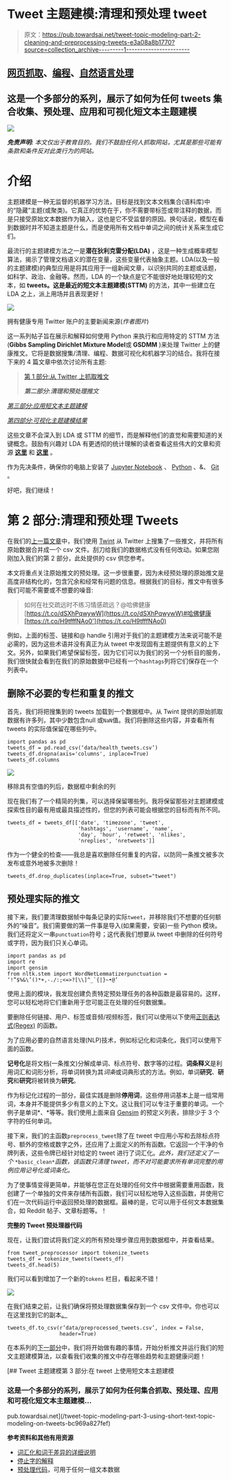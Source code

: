 # Tweet 主题建模:清理和预处理 tweet

> 原文：<https://pub.towardsai.net/tweet-topic-modeling-part-2-cleaning-and-preprocessing-tweets-e3a08a8b1770?source=collection_archive---------1----------------------->

## [网页抓取](https://towardsai.net/p/category/web-scraping)、[编程](https://towardsai.net/p/category/programming)、[自然语言处理](https://towardsai.net/p/category/nlp)

## 这是一个多部分的系列，展示了如何为任何 tweets 集合收集、预处理、应用和可视化短文本主题建模

![](img/8dffe7a9481d6311a622427075d1202f.png)

***免责声明:*** *本文仅出于教育目的。我们不鼓励任何人抓取网站，尤其是那些可能有条款和条件反对此类行为的网站。*

# 介绍

主题建模是一种无监督的机器学习方法，目标是找到文本文档集合(语料库)中的“隐藏”主题(或聚类)。它真正的优势在于，你不需要带标签或带注释的数据，而是只接受原始文本数据作为输入，这也是它不受监督的原因。换句话说，模型在看到数据时并不知道主题是什么，而是使用所有文档中单词之间的统计关系来生成它们。

最流行的主题建模方法之一是**潜在狄利克雷分配(LDA)** ，这是一种生成概率模型算法，揭示了管理文档语义的潜在变量，这些变量代表抽象主题。LDA(以及一般的主题建模)的典型应用是将其应用于一组新闻文章，以识别共同的主题或话题，如科学、政治、金融等。然而，LDA 的一个缺点是它不能很好地处理较短的文本，如 **tweets。**这是最近的**短文本主题建模(STTM)** 的方法，其中一些建立在 LDA 之上，派上用场并且表现更好！

![](img/8dffe7a9481d6311a622427075d1202f.png)

拥有健康专用 Twitter 账户的主要新闻来源(*作者图片*)

这一系列帖子旨在展示和解释如何使用 Python 来执行和应用特定的 STTM 方法(**Gibbs Sampling Dirichlet Mixture Model**或 **GSDMM** )来处理 Twitter 上的健康推文。它将是数据搜集/清理、编程、数据可视化和机器学习的结合。我将在接下来的 4 篇文章中依次讨论所有主题:

> [第 1 部分:从 Twitter 上抓取推文](https://medium.com/towards-artificial-intelligence/tweet-topic-modeling-using-twint-to-scrape-tweets-part-1-a9274e5199d2)
> 
> ***第二部分:清理和预处理推文***

[*第三部分:应用短文本主题建模*](https://medium.com/towards-artificial-intelligence/tweet-topic-modeling-part-3-using-short-text-topic-modeling-on-tweets-bc969a827fef)

[*第四部分:可视化主题建模结果*](https://medium.com/towards-artificial-intelligence/tweet-topic-modeling-part-4-visualizing-topic-modeling-results-with-plotly-66d5dbaaf7fb)

这些文章不会深入到 LDA 或 STTM 的细节，而是解释他们的直觉和需要知道的关键概念。鼓励有兴趣对 LDA 有更透彻的统计理解的读者查看这些伟大的文章和资源 [**这里**](http://www.cs.columbia.edu/~blei/papers/Blei2012.pdf) 和 [**这里**](https://ldabook.com/index.html) 。

作为先决条件，确保你的电脑上安装了 [Jupyter Notebook](https://jupyter.readthedocs.io/en/latest/install.html) 、 [Python](https://www.python.org/downloads/) 、&、 [Git](https://git-scm.com/downloads) 。

好吧，我们继续！

# 第 2 部分:清理和预处理 Tweets

在我们的[上一篇文章](https://medium.com/towards-artificial-intelligence/tweet-topic-modeling-using-twint-to-scrape-tweets-part-1-a9274e5199d2)中，我们使用 [Twint](https://github.com/twintproject/twint) 从 Twitter 上搜集了一些推文，并将所有原始数据合并成一个 csv 文件。刮刀给我们的数据格式没有任何改动。如果您刚刚加入我们的第 2 部分，此处提供的 csv 供您参考。

本文将重点关注原始推文的预处理。这一步很重要，因为未经预处理的原始推文是高度非结构化的，包含冗余和经常有问题的信息。根据我们的目标，推文中有很多我们可能不需要或不想要的噪音:

> 如何在社交疏远时不练习情感疏远？@哈佛健康[https://t.co/dSXhPqwywW](https://t.co/dSXhPqwywW)#哈佛健康[https://t.co/H9tfffNAo0'](https://t.co/H9tfffNAo0)

例如，上面的标签、链接和@ handle 引用对于我们的主题建模方法来说可能不是必需的，因为这些术语并没有真正为从 tweet 中发现固有主题提供有意义的上下文。另外，如果我们希望保留标签，因为它们可以为我们的另一个分析目的服务，我们很快就会看到在我们的原始数据中已经有一个`hashtags`列将它们保存在一个列表中。

## **删除不必要的专栏和重复的推文**

首先，我们将把搜集到的 tweets 加载到一个数据框中。从 Twint 提供的原始抓取数据有许多列，其中少数包含null 或`NaN`值。我们将删除这些内容，并查看所有 tweets 的实际值保留在哪些列中。

```
import pandas as pd
tweets_df = pd.read_csv(‘data/health_tweets.csv’)
tweets_df.dropna(axis='columns', inplace=True)
tweets_df.columns
```

![](img/ccf1c8b7d5eef2e29e075a5b4ea0daf6.png)

移除具有空值的列后，数据框中剩余的列

现在我们有了一个精简的列集，可以选择保留哪些列。我将保留那些对主题建模或探索性目的最有用或最具描述性的，但您的列表可能会根据您的目标而有所不同。

```
tweets_df = tweets_df[['date', 'timezone', 'tweet', 
                       'hashtags', 'username', 'name', 
                       'day', 'hour', 'retweet', 'nlikes', 
                       'nreplies', 'nretweets']]
```

作为一个健全的检查——我总是喜欢删除任何重复的内容，以防同一条推文被多次发布或意外地被多次删除！

```
tweets_df.drop_duplicates(inplace=True, subset="tweet")
```

## **预处理实际的推文**

接下来，我们要清理数据帧中每条记录的实际`tweet`，并移除我们不想要的任何额外的“噪音”。我们需要做的第一件事是导入(如果需要，安装)一些 Python 模块。我们还将定义一串`punctuation`符号；这代表我们想要从 tweet 中删除的任何符号或字符，因为我们只关心单词。

```
import pandas as pd
import re
import gensim
from nltk.stem import WordNetLemmatizerpunctuation = ‘!”$%&\’()*+,-./:;<=>?[\\]^_`{|}~•@’
```

使用上面的模块，我发现创建负责特定预处理任务的各种函数是最容易的。这样，您可以轻松地将它们重新用于您可能正在处理的任何数据集。

要删除任何链接、用户、标签或音频/视频标签，我们可以使用以下使用[正则表达式(Regex)](https://docs.python.org/3/library/re.html) 的函数。

为了应用必要的自然语言处理(NLP)技术，例如标记化和词条化，我们可以使用下面的函数。

**记号化**是将文档(一条推文)分解成单词、标点符号、数字等的过程。**词条释义**是利用词汇和词形分析，将单词转换为其*词条*或词典形式的方法。例如，单词**研究**、**研究**和**研究**将被转换为**研究**。

作为标记化过程的一部分，最佳实践是删除**停用词**，这些停用词基本上是一组常用词，本身并不能提供多少有意义的上下文。这让我们可以专注于重要的单词。一个例子是单词*、*等等。我们使用上面来自 [Gensim](https://radimrehurek.com/gensim/parsing/preprocessing.html) 的预定义列表，排除少于 3 个字符的任何单词。

接下来，我们的主函数`preprocess_tweet`除了在 tweet 中应用小写和去除标点符号、额外的空格或数字之外，还应用了上面定义的所有函数。它返回一个干净的令牌列表，这些令牌已经针对给定的 tweet 进行了词汇化。*此外，我们还定义了一个* `*basic_clean*`*函数，该函数只清理 tweet，而不对可能要求所有单词完整的用例应用记号化或词条化。*

为了使事情变得更简单，并能够在您正在处理的任何文件中根据需要重用函数，我创建了一个单独的文件来存储所有函数，我们可以轻松地导入这些函数，并使用它们在一次代码运行中返回预处理的数据框。最棒的是，它可以用于任何文本数据集合，如 Reddit 帖子、文章标题等。！

**完整的 Tweet 预处理器代码**

现在，让我们尝试将我们定义的所有预处理步骤应用到数据框中，并查看结果。

```
from tweet_preprocessor import tokenize_tweets
tweets_df = tokenize_tweets(tweets_df)
tweets_df.head(5)
```

我们可以看到增加了一个新的`tokens` 栏目，看起来不错！

![](img/21599b2635afe7afe2d065ca556eba01.png)

在我们结束之前，让我们确保将预处理数据集保存到一个 csv 文件中。你也可以在这里找到它的副本[。](https://github.com/bicachu/short-text-topic-modeling-tutorial/blob/main/data/preprocessed_tweets.csv)

```
tweets_df.to_csv(r’data/preprocessed_tweets.csv’, index = False,   
                 header=True)
```

在本系列的[下一部分](https://medium.com/towards-artificial-intelligence/tweet-topic-modeling-part-3-using-short-text-topic-modeling-on-tweets-bc969a827fef)中，我们将开始做有趣的事情，开始分析推文并运行我们的短文主题建模算法，以查看我们收集的推文中存在哪些趋势和主题健康问题！

[](/tweet-topic-modeling-part-3-using-short-text-topic-modeling-on-tweets-bc969a827fef) [## Tweet 主题建模第 3 部分:在 tweet 上使用短文本主题建模

### 这是一个多部分的系列，展示了如何为任何集合抓取、预处理、应用和可视化短文本主题建模…

pub.towardsai.net](/tweet-topic-modeling-part-3-using-short-text-topic-modeling-on-tweets-bc969a827fef) 

**参考资料和其他有用资源**

*   [词汇化和词干差异的详细说明](https://blog.bitext.com/what-is-the-difference-between-stemming-and-lemmatization/)
*   [停止字的解释](https://kavita-ganesan.com/what-are-stop-words/#.X9aTPthKiUk)
*   [预处理代码](https://gist.github.com/bicachu/09cc71bb4b0e3711eaf1556b12fa7ad7)，可用于任何一组文本数据